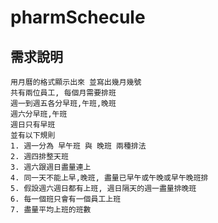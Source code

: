 # pharmSchecule

## 需求說明
	用月曆的格式顯示出來 並寫出幾月幾號
	共有兩位員工, 每個月需要排班
	週一到週五各分早班,午班,晚班
	週六分早班,午班
	週日只有早班
	並有以下規則
	1. 週一分為 早午班 與 晚班 兩種排法
	2. 週四排整天班
	3. 週六跟週日盡量連上
	4. 同一天不能上早,晚班, 盡量已早午或午晚或早午晚班排
	5. 假設週六週日都有上班, 週日隔天的週一盡量排晚班
	6. 每一個班只會有一個員工上班
	7. 盡量平均上班的班數